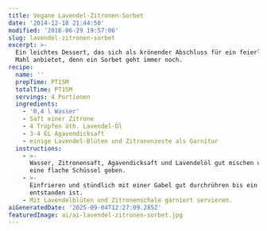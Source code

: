 ```yaml
---
title: Vegane Lavendel-Zitronen-Sorbet
date: '2014-12-18 21:44:50'
modified: '2016-06-29 19:57:06'
slug: lavendel-zitronen-sorbet
excerpt: >-
  Ein leichtes Dessert, das sich als krönender Abschluss für ein feierliches
  Mahl anbietet, denn ein Sorbet geht immer noch.
recipe:
  name: ''
  prepTime: PT15M
  totalTime: PT15M
  servings: 4 Portionen
  ingredients:
    - '0,4 l Wasser'
    - Saft einer Zitrone
    - 4 Tropfen äth. Lavendel-Öl
    - 3-4 EL Agavendicksaft
    - einige Lavendel-Blüten und Zitronenzeste als Garnitur
  instructions:
    - >-
      Wasser, Zitronensaft, Agavendicksaft und Lavendelöl gut mischen und in
      eine flache Schüssel geben.
    - >-
      Einfrieren und stündlich mit einer Gabel gut durchrühren bis ein Sorbet
      entstanden ist.
    - Mit Lavendelblüten und Zitronenschale garniert servieren.
aiGeneratedDate: '2025-09-04T12:27:09.285Z'
featuredImage: ai/ai-lavendel-zitronen-sorbet.jpg
---
```


